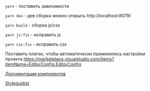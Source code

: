 `yarn` - поставить зависимости

`yarn dev` - дев сборка можно открыть http://localhost:8079/

`yarn build` - сборка js/css

`yarn js:fix` - исправить js

`yarn css:fix` - исправить css

Поставить плагин, чтобы автоматически применились настройки проекта
https://marketplace.visualstudio.com/items?itemName=EditorConfig.EditorConfig


[Документация компонентов](https://jsdoc.app/)

[Styleguidist](https://react-styleguidist.js.org)
